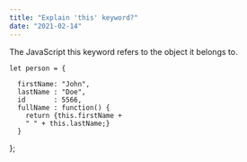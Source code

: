 ```yaml
---
title: "Explain 'this' keyword?"
date: "2021-02-14"
---
```


The JavaScript this keyword refers to the object it belongs to.


    let person = {

      firstName: "John",
      lastName : "Doe",
      id       : 5566,
      fullName : function() {
        return {this.firstName + 
        " " + this.lastName;}
      }
};
